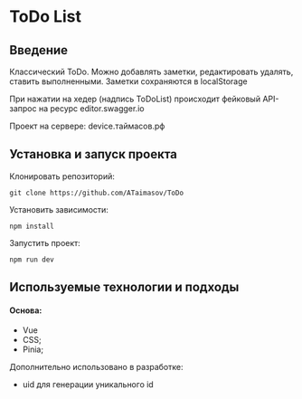 # ToDo List

## Введение

Классический ToDo.
Можно добавлять заметки, редактировать удалять, ставить выполненными.
Заметки сохраняются в localStorage

При нажатии на хедер (надпись ToDoList) происходит фейковый API-запрос на ресурс editor.swagger.io

Проект на сервере: device.таймасов.рф

## Установка и запуск проекта

Клонировать репозиторий:

    git clone https://github.com/ATaimasov/ToDo

Установить зависимости:

    npm install

Запустить проект:

    npm run dev


## Используемые технологии и подходы

#### Основа:
- Vue
- CSS;
- Pinia;

Дополнительно использовано в разработке:
- uid для генерации уникального id


